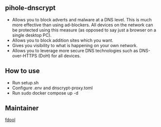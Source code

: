 ## pihole-dnscrypt

- Allows you to block adverts and malware at a DNS level. This is much more effective than using ad-blockers. All devices on the network can be protected using this measure (as opposed to say just a browser on a single desktop PC).
- Allows you to block addition sites which you want.
- Gives you visibility to what is happening on your own network.
- Allows you to leverage more secure DNS technologies such as DNS-over-HTTPS (DoH) for all devices.

## How to use
- Run setup.sh
- Configure .env and dnscrypt-proxy.toml
- Run sudo docker compose up -d

## Maintainer

[fdool](https://github.com/fdool73)

